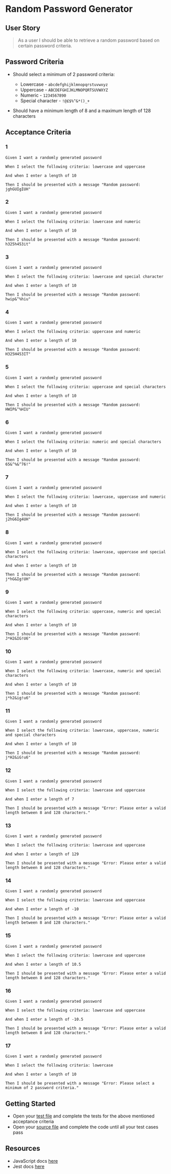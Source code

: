# Random Password Generator

## User Story

> As a user I should be able to retrieve a random password based on certain password criteria.

## Password Criteria

- Should select a minimum of 2 password criteria:

  - Lowercase - `abcdefghijklmnopqrstuvwxyz`
  - Uppercase - `ABCDEFGHIJKLMNOPQRTSUVWXYZ`
  - Numeric - `1234567890`
  - Special character - `!@£$%^&*()_+`

- Should have a minimum length of 8 and a maximum length of 128 characters

## Acceptance Criteria

### 1

```
Given I want a randomly generated password

When I select the following criteria: lowercase and uppercase

And when I enter a length of 10

Then I should be presented with a message "Random password: jghGUIgIUH"
```

### 2

```
Given I want a randomly generated password

When I select the following criteria: lowercase and numeric

And when I enter a length of 10

Then I should be presented with a message "Random password: h325h453it"
```

### 3

```
Given I want a randomly generated password

When I select the following criteria: lowercase and special character

And when I enter a length of 10

Then I should be presented with a message "Random password: hwip&^%hiu"
```

### 4

```
Given I want a randomly generated password

When I select the following criteria: uppercase and numeric

And when I enter a length of 10

Then I should be presented with a message "Random password: H325H453IT"
```

### 5

```
Given I want a randomly generated password

When I select the following criteria: uppercase and special characters

And when I enter a length of 10

Then I should be presented with a message "Random password: HWIP&^%HIU"
```

### 6

```
Given I want a randomly generated password

When I select the following criteria: numeric and special characters

And when I enter a length of 10

Then I should be presented with a message "Random password: 65&^%&^76!"
```

### 7

```
Given I want a randomly generated password

When I select the following criteria: lowercase, uppercase and numeric

And when I enter a length of 10

Then I should be presented with a message "Random password: j2hG6Ig4UH"
```

### 8

```
Given I want a randomly generated password

When I select the following criteria: lowercase, uppercase and special characters

And when I enter a length of 10

Then I should be presented with a message "Random password: j*hG&Ig!UH"
```

### 9

```
Given I want a randomly generated password

When I select the following criteria: uppercase, numeric and special characters

And when I enter a length of 10

Then I should be presented with a message "Random password: J*H2&IG!U6"
```

### 10

```
Given I want a randomly generated password

When I select the following criteria: lowercase, numeric and special characters

And when I enter a length of 10

Then I should be presented with a message "Random password: j*h2&ig!u6"
```

### 11

```
Given I want a randomly generated password

When I select the following criteria: lowercase, uppercase, numeric and special characters

And when I enter a length of 10

Then I should be presented with a message "Random password: j*H2&iG!u6"
```

### 12

```
Given I want a randomly generated password

When I select the following criteria: lowercase and uppercase

And when I enter a length of 7

Then I should be presented with a message "Error: Please enter a valid length between 8 and 128 characters."
```

### 13

```
Given I want a randomly generated password

When I select the following criteria: lowercase and uppercase

And when I enter a length of 129

Then I should be presented with a message "Error: Please enter a valid length between 8 and 128 characters."
```

### 14

```
Given I want a randomly generated password

When I select the following criteria: lowercase and uppercase

And when I enter a length of -10

Then I should be presented with a message "Error: Please enter a valid length between 8 and 128 characters."
```

### 15

```
Given I want a randomly generated password

When I select the following criteria: lowercase and uppercase

And when I enter a length of 10.5

Then I should be presented with a message "Error: Please enter a valid length between 8 and 128 characters."
```

### 16

```
Given I want a randomly generated password

When I select the following criteria: lowercase and uppercase

And when I enter a length of -10.5

Then I should be presented with a message "Error: Please enter a valid length between 8 and 128 characters."
```

### 17

```
Given I want a randomly generated password

When I select the following criteria: lowercase

And when I enter a length of 10

Then I should be presented with a message "Error: Please select a minimum of 2 password criteria."
```

## Getting Started

- Open your [test file](./index.test.js) and complete the tests for the above mentioned acceptance criteria
- Open your [source file](./index.js) and complete the code until all your test cases pass

## Resources

- JavaScript docs [here](https://developer.mozilla.org/en-US/docs/Learn/JavaScript)
- Jest docs [here](https://jestjs.io/docs/getting-started)
